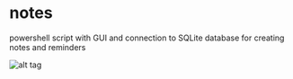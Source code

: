 notes
=====

powershell script with GUI and connection to SQLite database for creating notes and reminders

![alt tag](https://3.bp.blogspot.com/-5furKx3SCXQ/VFk2iFCobTI/AAAAAAAABsg/4YStMPVXfBY/s1600/Screenshot%2B-%2B04_11_2014%2B%2C%2B15_08_41.jpg)
